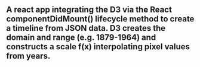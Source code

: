 ## A react app integrating the D3 via the React componentDidMount() lifecycle method to create a timeline from JSON data. D3 creates the domain and range (e.g. 1879-1964) and constructs a scale f(x) interpolating pixel values from years.
